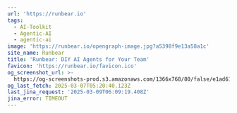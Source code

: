 ```yaml
---
url: 'https://runbear.io'
tags:
  - AI-Toolkit
  - Agentic-AI
  - agentic-ai
image: 'https://runbear.io/opengraph-image.jpg?a5398f9e13a58a1c'
site_name: Runbear
title: 'Runbear: DIY AI Agents for Your Team'
favicon: 'https://runbear.io/favicon.ico'
og_screenshot_url: >-
  https://og-screenshots-prod.s3.amazonaws.com/1366x768/80/false/e1ad6174ab571aa169bb0e923e33079fcab90568a4fe09d0c359e8d4eb9e3b24.jpeg
og_last_fetch: 2025-03-07T05:20:40.123Z
last_jina_request: '2025-03-09T06:09:19.408Z'
jina_error: TIMEOUT
---
```


